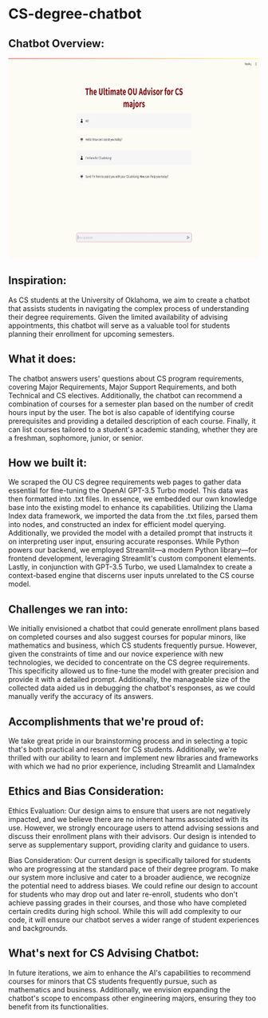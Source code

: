 # CS-degree-chatbot

## Chatbot Overview:
<img src="UI/chatbot.jpg" width="600" height="400">

## Inspiration:
As CS students at the University of Oklahoma, we aim to create a chatbot that assists students in navigating the complex process of understanding their degree requirements. Given the limited availability of advising appointments, this chatbot will serve as a valuable tool for students planning their enrollment for upcoming semesters.

## What it does:
The chatbot answers users' questions about CS program requirements, covering Major Requirements, Major Support Requirements, and both Technical and CS electives. Additionally, the chatbot can recommend a combination of courses for a semester plan based on the number of credit hours input by the user. The bot is also capable of identifying course prerequisites and providing a detailed description of each course. Finally, it can list courses tailored to a student's academic standing, whether they are a freshman, sophomore, junior, or senior.

## How we built it:
We scraped the OU CS degree requirements web pages to gather data essential for fine-tuning the OpenAI GPT-3.5 Turbo model. This data was then formatted into .txt files. In essence, we embedded our own knowledge base into the existing model to enhance its capabilities. Utilizing the Llama Index data framework, we imported the data from the .txt files, parsed them into nodes, and constructed an index for efficient model querying. Additionally, we provided the model with a detailed prompt that instructs it on interpreting user input, ensuring accurate responses. While Python powers our backend, we employed Streamlit—a modern Python library—for frontend development, leveraging Streamlit's custom component elements. Lastly, in conjunction with GPT-3.5 Turbo, we used LlamaIndex to create a context-based engine that discerns user inputs unrelated to the CS course model.

## Challenges we ran into:
We initially envisioned a chatbot that could generate enrollment plans based on completed courses and also suggest courses for popular minors, like mathematics and business, which CS students frequently pursue. However, given the constraints of time and our novice experience with new technologies, we decided to concentrate on the CS degree requirements. This specificity allowed us to fine-tune the model with greater precision and provide it with a detailed prompt. Additionally, the manageable size of the collected data aided us in debugging the chatbot's responses, as we could manually verify the accuracy of its answers.

## Accomplishments that we're proud of:
We take great pride in our brainstorming process and in selecting a topic that's both practical and resonant for CS students. Additionally, we're thrilled with our ability to learn and implement new libraries and frameworks with which we had no prior experience, including Streamlit and LlamaIndex

## Ethics and Bias Consideration:
Ethics Evaluation: Our design aims to ensure that users are not negatively impacted, and we believe there are no inherent harms associated with its use. However, we strongly encourage users to attend advising sessions and discuss their enrollment plans with their advisors. Our design is intended to serve as supplementary support, providing clarity and guidance to users.

Bias Consideration: Our current design is specifically tailored for students who are progressing at the standard pace of their degree program. To make our system more inclusive and cater to a broader audience, we recognize the potential need to address biases. We could refine our design to account for students who may drop out and later re-enroll, students who don't achieve passing grades in their courses, and those who have completed certain credits during high school. While this will add complexity to our code, it will ensure our chatbot serves a wider range of student experiences and backgrounds.

## What's next for CS Advising Chatbot:
In future iterations, we aim to enhance the AI's capabilities to recommend courses for minors that CS students frequently pursue, such as mathematics and business. Additionally, we envision expanding the chatbot's scope to encompass other engineering majors, ensuring they too benefit from its functionalities.


